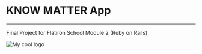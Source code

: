 # KNOW MATTER App
------

Final Project for Flatiron School Module 2 (Ruby on Rails)

<img src="/docs/logo.png" alt="My cool logo"/>

